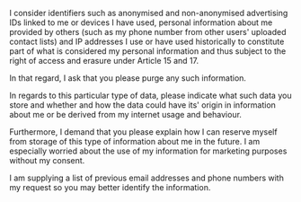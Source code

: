 I consider identifiers such as anonymised and non-anonymised advertising IDs linked to me or devices I have used, personal information about me provided by others (such as my phone number from other users' uploaded contact lists) and IP addresses I use or have used historically to constitute part of what is considered my personal information and thus subject to the right of access and erasure under Article 15 and 17.

In that regard, I ask that you please purge any such information.

In regards to this particular type of data, please indicate what such data you store and whether and how the data could have its' origin in information about me or be derived from my internet usage and behaviour.

Furthermore, I demand that you please explain how I can reserve myself from storage of this type of information about me in the future. I am especially worried about the use of my information for marketing purposes without my consent.

I am supplying a list of previous email addresses and phone numbers with my request so you may better identify the information.
